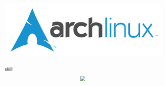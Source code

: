 <!--IMAGE-->
![2](https://github.com/munirudin26/munirudin26/blob/main/img/archlinux-logo-dark-90dpi.ebdee92a15b3.png)
![]()

skill
<!--ICON-->
<p align="center">
  <a href="https://skillicons.dev">
    <img src="https://skillicons.dev/icons?i=debian,cpp,mysql,nodejs,netlify,vscode" />
  </a>
</p>
